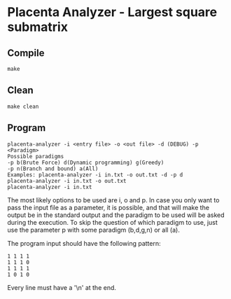# Placenta Analyzer - Largest square submatrix

## Compile

    make

## Clean

    make clean

## Program

	placenta-analyzer -i <entry file> -o <out file> -d (DEBUG) -p <Paradigm>
	Possible paradigms
	-p b(Brute Force) d(Dynamic programming) g(Greedy)
	-p n(Branch and bound) a(All)
	Examples: placenta-analyzer -i in.txt -o out.txt -d -p d
	placenta-analyzer -i in.txt -o out.txt
	placenta-analyzer -i in.txt

The most likely options to be used are i, o and p.
In case you only want to pass the input file as a parameter, it is possible, and that will make the output be in the standard output and the paradigm to be used will be asked during the execution.
To skip the question of which paradigm to use, just use the parameter p with some paradigm (b,d,g,n) or all (a).


The program input should have the following pattern:

    1 1 1 1
    1 1 1 0
    1 1 1 1
    1 0 1 0

Every line must have a '\n' at the end.
